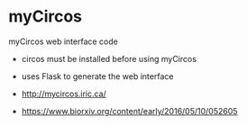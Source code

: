 # myCircos
myCircos web interface code

- circos must be installed before using myCircos
- uses Flask to generate the web interface

- http://mycircos.iric.ca/
- https://www.biorxiv.org/content/early/2016/05/10/052605



